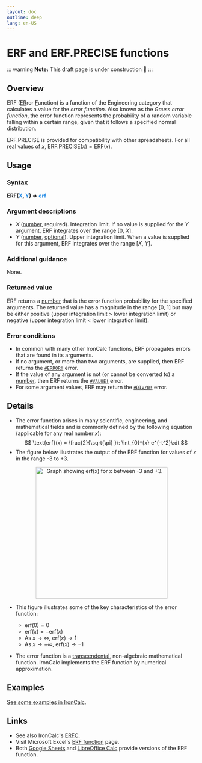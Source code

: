 ```yaml
---
layout: doc
outline: deep
lang: en-US
---
```

# ERF and ERF.PRECISE functions
::: warning
**Note:** This draft page is under construction 🚧
:::
## Overview
ERF (<u>ER</u>ror <u>F</u>unction) is a function of the Engineering category that calculates a value for the _error function_. Also known as the _Gauss error function_, the error function represents the probability of a random variable falling within a certain range, given that it follows a specified normal distribution.

ERF.PRECISE is provided for compatibility with other spreadsheets. For all real values of $x$, $\text{ERF.PRECISE}(x)=\text{ERF}(x)$.
## Usage
### Syntax
**ERF(<span title="Number" style="color:#1E88E5">X</span>, <span title="Number" style="color:#1E88E5">Y</span>) => <span title="Number" style="color:#1E88E5">erf</span>**
### Argument descriptions
* *X* ([number](/features/value-types#numbers), required). Integration limit. If no value is supplied for the _Y_ argument, ERF integrates over the range [0, _X_].
* *Y* ([number](/features/value-types#numbers), [optional](/features/optional-arguments)). Upper integration limit. When a value is supplied for this argument, ERF integrates over the range [_X_, _Y_].
### Additional guidance
None.
### Returned value
ERF returns a [number](/features/value-types#numbers)  that is the error function probability for the specified arguments. The returned value has a magnitude in the range [0, 1] but may be either positive (upper integration limit > lower integration limit) or negative (upper integration limit < lower integration limit).
### Error conditions
* In common with many other IronCalc functions, ERF propagates errors that are found in its arguments.
* If no argument, or more than two arguments, are supplied, then ERF returns the [`#ERROR!`](/features/error-types.md#error) error.
* If the value of any argument is not (or cannot be converted to) a [number](/features/value-types#numbers), then ERF returns the [`#VALUE!`](/features/error-types.md#value) error.
* For some argument values, ERF may return the [`#DIV/0!`](/features/error-types.md#div-0) error.

<!--@include: ../markdown-snippets/error-type-details.txt-->
## Details
* The error function arises in many scientific, engineering, and mathematical fields and is commonly defined by the following equation (applicable for any real number $x$):
$$
\text{erf}(x) = \frac{2}{\sqrt{\pi} }\: \int_{0}^{x} e^{-t^2}\:dt
$$
* The figure below illustrates the output of the ERF function for values of $x$ in the range -3 to +3.
<center><img src="/functions/images/error-function-curve.png" width="350" alt="Graph showing erf(x) for x between -3 and +3."></center>

* This figure illustrates some of the key characteristics of the error function:

  * $\text{erf}(0) = 0$
  * $\text{erf}(x) = -\text{erf}(x)$
  * As $x \rightarrow \infty$, $\text{erf}(x) \rightarrow 1$
  * As $x \rightarrow -\infty$, $\text{erf}(x) \rightarrow -1$

* The error function is a [transcendental](https://en.wikipedia.org/wiki/Transcendental_function), non-algebraic mathematical function. IronCalc implements the ERF function by numerical approximation.
## Examples
[See some examples in IronCalc](https://app.ironcalc.com/?example=erf).

## Links
* See also IronCalc's [ERFC](/functions/engineering/erfc.md).
* Visit Microsoft Excel's [ERF function](https://support.microsoft.com/en-gb/office/erf-function-c53c7e7b-5482-4b6c-883e-56df3c9af349) page.
* Both [Google Sheets](https://support.google.com/docs/answer/9116267) and [LibreOffice Calc](https://wiki.documentfoundation.org/Documentation/Calc_Functions/ERF) provide versions of the ERF function.